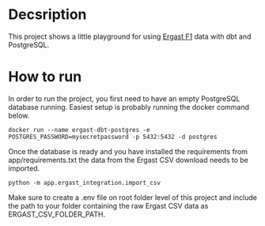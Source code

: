 # Decsription
This project shows a little playground for using [Ergast F1](http://ergast.com/mrd/) data with dbt and PostgreSQL. 

# How to run
In order to run the project, you first need to have an empty PostgreSQL database running. Easiest setup is probably running the docker command below.

    docker run --name ergast-dbt-postgres -e POSTGRES_PASSWORD=mysecretpassword -p 5432:5432 -d postgres

Once the database is ready and you have installed the requirements from app/requirements.txt the data from the Ergast CSV download needs to be imported. 

    python -m app.ergast_integration.import_csv

Make sure to create a .env file on root folder level of this project and include the path to your folder containing the raw Ergast CSV data as ERGAST_CSV_FOLDER_PATH.
